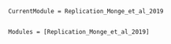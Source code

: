 ```@meta
CurrentModule = Replication_Monge_et_al_2019
```

```@index
```

```@autodocs
Modules = [Replication_Monge_et_al_2019]
```
